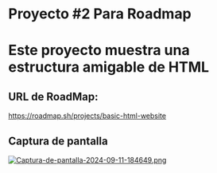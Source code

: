 # Proyecto #2 Para Roadmap

<h1>Este proyecto muestra una estructura amigable de HTML</h1>

<h2>URL de RoadMap:</h2>

https://roadmap.sh/projects/basic-html-website 

<h2>Captura de pantalla</h2>

[![Captura-de-pantalla-2024-09-11-184649.png](https://i.postimg.cc/rmLp84V9/Captura-de-pantalla-2024-09-11-184649.png)](https://postimg.cc/cKXWhr8K)
